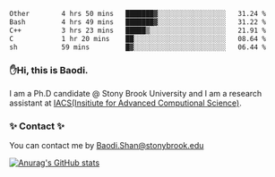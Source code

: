 <!--START_SECTION:waka-->

```txt
Other        4 hrs 50 mins   ███████▓░░░░░░░░░░░░░░░░░   31.24 %
Bash         4 hrs 49 mins   ███████▓░░░░░░░░░░░░░░░░░   31.22 %
C++          3 hrs 23 mins   █████▒░░░░░░░░░░░░░░░░░░░   21.91 %
C            1 hr 20 mins    ██░░░░░░░░░░░░░░░░░░░░░░░   08.64 %
sh           59 mins         █▓░░░░░░░░░░░░░░░░░░░░░░░   06.44 %
```

<!--END_SECTION:waka-->

### ✋Hi, this is Baodi. 

I am a Ph.D candidate @ Stony Brook University and I am a research assistant at [IACS(Insitiute for Advanced Computional Science)](https://iacs.stonybrook.edu/).

### ✨ Contact ✨

You can contact me by [Baodi.Shan@stonybrook.edu](mailto:Baodi.Shan@stonybrook.edu)

[![Anurag's GitHub stats](https://github-readme-stats.vercel.app/api?username=lwshanbd&theme=jolly&show_icons=true&count_private=true&include_all_commits=true)](https://github.com/anuraghazra/github-readme-stats)



<!--
**lwshanbd/lwshanbd** is a ✨ _special_ ✨ repository because its `README.md` (this file) appears on your GitHub profile.

Here are some ideas to get you started:

- 🔭 I’m currently working on ...
- 🌱 I’m currently learning ...
- 👯 I’m looking to collaborate on ...
- 🤔 I’m looking for help with ...
- 💬 Ask me about ...
- 📫 How to reach me: ...
- 😄 Pronouns: ...
- ⚡ Fun fact: ...
-->
